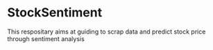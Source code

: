 # StockSentiment
This respositary aims at guiding to scrap data and predict stock price through sentiment analysis
